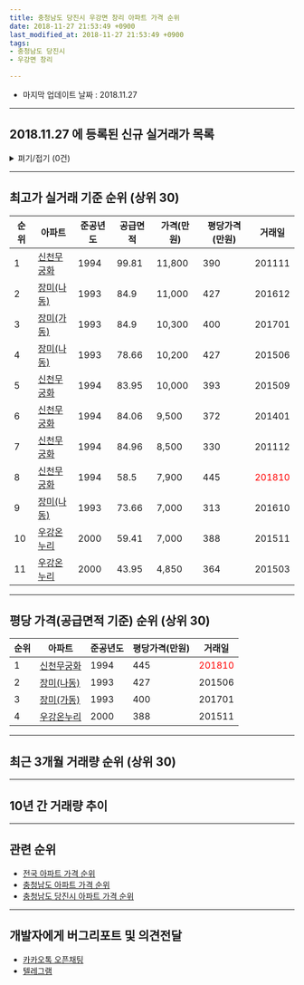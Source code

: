 ```yaml
---
title: 충청남도 당진시 우강면 창리 아파트 가격 순위
date: 2018-11-27 21:53:49 +0900
last_modified_at: 2018-11-27 21:53:49 +0900
tags:
- 충청남도 당진시
- 우강면 창리

---
```


* 마지막 업데이트 날짜 : 2018.11.27

---

## 2018.11.27 에 등록된 신규 실거래가 목록

<details>
<summary>펴기/접기 (0건)</summary>
<div markdown="1">

|아파트|준공년도|공급면적|가격(만원)|평당가격(만원)|거래일|
|---|---|---|---|---|---|
|없음||||||


</div>
</details>

---

## 최고가 실거래 기준 순위 (상위 30)


|순위|아파트|준공년도|공급면적|가격(만원)|평당가격(만원)|거래일|
|---|---|---|---|---|---|---|
|1|[신천무궁화](https://search.naver.com/search.naver?query=%EC%B6%A9%EC%B2%AD%EB%82%A8%EB%8F%84+%EB%8B%B9%EC%A7%84%EC%8B%9C+%EC%9A%B0%EA%B0%95%EB%A9%B4+%EC%B0%BD%EB%A6%AC+%EC%8B%A0%EC%B2%9C%EB%AC%B4%EA%B6%81%ED%99%94)|1994|99.81|11,800|390|201111|
|2|[장미(나동)](https://search.naver.com/search.naver?query=%EC%B6%A9%EC%B2%AD%EB%82%A8%EB%8F%84+%EB%8B%B9%EC%A7%84%EC%8B%9C+%EC%9A%B0%EA%B0%95%EB%A9%B4+%EC%B0%BD%EB%A6%AC+%EC%9E%A5%EB%AF%B8%28%EB%82%98%EB%8F%99%29)|1993|84.9|11,000|427|201612|
|3|[장미(가동)](https://search.naver.com/search.naver?query=%EC%B6%A9%EC%B2%AD%EB%82%A8%EB%8F%84+%EB%8B%B9%EC%A7%84%EC%8B%9C+%EC%9A%B0%EA%B0%95%EB%A9%B4+%EC%B0%BD%EB%A6%AC+%EC%9E%A5%EB%AF%B8%28%EA%B0%80%EB%8F%99%29)|1993|84.9|10,300|400|201701|
|4|[장미(나동)](https://search.naver.com/search.naver?query=%EC%B6%A9%EC%B2%AD%EB%82%A8%EB%8F%84+%EB%8B%B9%EC%A7%84%EC%8B%9C+%EC%9A%B0%EA%B0%95%EB%A9%B4+%EC%B0%BD%EB%A6%AC+%EC%9E%A5%EB%AF%B8%28%EB%82%98%EB%8F%99%29)|1993|78.66|10,200|427|201506|
|5|[신천무궁화](https://search.naver.com/search.naver?query=%EC%B6%A9%EC%B2%AD%EB%82%A8%EB%8F%84+%EB%8B%B9%EC%A7%84%EC%8B%9C+%EC%9A%B0%EA%B0%95%EB%A9%B4+%EC%B0%BD%EB%A6%AC+%EC%8B%A0%EC%B2%9C%EB%AC%B4%EA%B6%81%ED%99%94)|1994|83.95|10,000|393|201509|
|6|[신천무궁화](https://search.naver.com/search.naver?query=%EC%B6%A9%EC%B2%AD%EB%82%A8%EB%8F%84+%EB%8B%B9%EC%A7%84%EC%8B%9C+%EC%9A%B0%EA%B0%95%EB%A9%B4+%EC%B0%BD%EB%A6%AC+%EC%8B%A0%EC%B2%9C%EB%AC%B4%EA%B6%81%ED%99%94)|1994|84.06|9,500|372|201401|
|7|[신천무궁화](https://search.naver.com/search.naver?query=%EC%B6%A9%EC%B2%AD%EB%82%A8%EB%8F%84+%EB%8B%B9%EC%A7%84%EC%8B%9C+%EC%9A%B0%EA%B0%95%EB%A9%B4+%EC%B0%BD%EB%A6%AC+%EC%8B%A0%EC%B2%9C%EB%AC%B4%EA%B6%81%ED%99%94)|1994|84.96|8,500|330|201112|
|8|[신천무궁화](https://search.naver.com/search.naver?query=%EC%B6%A9%EC%B2%AD%EB%82%A8%EB%8F%84+%EB%8B%B9%EC%A7%84%EC%8B%9C+%EC%9A%B0%EA%B0%95%EB%A9%B4+%EC%B0%BD%EB%A6%AC+%EC%8B%A0%EC%B2%9C%EB%AC%B4%EA%B6%81%ED%99%94)|1994|58.5|7,900|445|<span style="color:red">201810</span>|
|9|[장미(나동)](https://search.naver.com/search.naver?query=%EC%B6%A9%EC%B2%AD%EB%82%A8%EB%8F%84+%EB%8B%B9%EC%A7%84%EC%8B%9C+%EC%9A%B0%EA%B0%95%EB%A9%B4+%EC%B0%BD%EB%A6%AC+%EC%9E%A5%EB%AF%B8%28%EB%82%98%EB%8F%99%29)|1993|73.66|7,000|313|201610|
|10|[우강온누리](https://search.naver.com/search.naver?query=%EC%B6%A9%EC%B2%AD%EB%82%A8%EB%8F%84+%EB%8B%B9%EC%A7%84%EC%8B%9C+%EC%9A%B0%EA%B0%95%EB%A9%B4+%EC%B0%BD%EB%A6%AC+%EC%9A%B0%EA%B0%95%EC%98%A8%EB%88%84%EB%A6%AC)|2000|59.41|7,000|388|201511|
|11|[우강온누리](https://search.naver.com/search.naver?query=%EC%B6%A9%EC%B2%AD%EB%82%A8%EB%8F%84+%EB%8B%B9%EC%A7%84%EC%8B%9C+%EC%9A%B0%EA%B0%95%EB%A9%B4+%EC%B0%BD%EB%A6%AC+%EC%9A%B0%EA%B0%95%EC%98%A8%EB%88%84%EB%A6%AC)|2000|43.95|4,850|364|201503|


---

## 평당 가격(공급면적 기준) 순위 (상위 30)


|순위|아파트|준공년도|평당가격(만원)|거래일|
|---|---|---|---|---|
|1|[신천무궁화](https://search.naver.com/search.naver?query=%EC%B6%A9%EC%B2%AD%EB%82%A8%EB%8F%84+%EB%8B%B9%EC%A7%84%EC%8B%9C+%EC%9A%B0%EA%B0%95%EB%A9%B4+%EC%B0%BD%EB%A6%AC+%EC%8B%A0%EC%B2%9C%EB%AC%B4%EA%B6%81%ED%99%94)|1994|445|<span style="color:red">201810</span>|
|2|[장미(나동)](https://search.naver.com/search.naver?query=%EC%B6%A9%EC%B2%AD%EB%82%A8%EB%8F%84+%EB%8B%B9%EC%A7%84%EC%8B%9C+%EC%9A%B0%EA%B0%95%EB%A9%B4+%EC%B0%BD%EB%A6%AC+%EC%9E%A5%EB%AF%B8%28%EB%82%98%EB%8F%99%29)|1993|427|201506|
|3|[장미(가동)](https://search.naver.com/search.naver?query=%EC%B6%A9%EC%B2%AD%EB%82%A8%EB%8F%84+%EB%8B%B9%EC%A7%84%EC%8B%9C+%EC%9A%B0%EA%B0%95%EB%A9%B4+%EC%B0%BD%EB%A6%AC+%EC%9E%A5%EB%AF%B8%28%EA%B0%80%EB%8F%99%29)|1993|400|201701|
|4|[우강온누리](https://search.naver.com/search.naver?query=%EC%B6%A9%EC%B2%AD%EB%82%A8%EB%8F%84+%EB%8B%B9%EC%A7%84%EC%8B%9C+%EC%9A%B0%EA%B0%95%EB%A9%B4+%EC%B0%BD%EB%A6%AC+%EC%9A%B0%EA%B0%95%EC%98%A8%EB%88%84%EB%A6%AC)|2000|388|201511|


---

## 최근 3개월 거래량 순위 (상위 30)


<div style="width:100%;">
    <canvas id="deal_count_ranking" height="39"></canvas>
</div>


<script>
new Chart(document.getElementById("deal_count_ranking"), {
    type: 'horizontalBar',
    data: {
        labels: ['신천무궁화', '장미(나동)', '우강온누리'],
        datasets: [{
            label: '실거래 수',
            data: [3, 1, 1],
            borderColor: "rgba(255, 0, 128, 1)",
            backgroundColor: "rgba(255, 0, 128, 0.5)",
            fill: false,
        }]
    },
    options: {
        responsive: true,
        title: {
            display: true,
            text: '최근 3개월 거래량 순위'
        },
        tooltips: {
            mode: 'index',
            intersect: false,
            callbacks: {
                title: function(tooltipItems, data) {
                    return "실거래 수:";
                },
                label: function(tooltipItem, data) {
                    return data.labels[tooltipItem.index] + ": " + tooltipItem.xLabel;
                }
            }
        },
        hover: {
            mode: 'nearest',
            intersect: true
        },
        scales: {
            xAxes: [{
                display: true,
                scaleLabel: {
                    display: true,
                    labelString: '실거래 수'
                },
                ticks: {
                    suggestedMin: 0,
                }
            }],
            yAxes: [{
                display: true,
                ticks: {
                    autoSkip: false,
                    callback: function(value, index, values) {
                        if (value.length > 10)
                            return value.substr(0, 8) + "...";
                        else
                            return value;
                    }
                },
                scaleLabel: {
                    display: false,
                }
            }]
        }
    }
});

</script>


---

## 10년 간 거래량 추이


<div style="width:100%;">
    <canvas id="deal_progress" height="300"></canvas>
</div>

<script>
new Chart(document.getElementById("deal_progress"), {
    type: 'line',
    data: {
        labels: ['200811','200812','200901','200902','200903','200904','200905','200906','200907','200908','200909','200910','200911','200912','201001','201002','201003','201004','201005','201006','201007','201008','201009','201010','201011','201012','201101','201102','201103','201104','201105','201106','201107','201108','201109','201110','201111','201112','201201','201202','201203','201204','201205','201206','201207','201208','201209','201210','201211','201212','201301','201302','201303','201304','201305','201306','201307','201308','201309','201310','201311','201312','201401','201402','201403','201404','201405','201406','201407','201408','201409','201410','201411','201412','201501','201502','201503','201504','201505','201506','201507','201508','201509','201510','201511','201512','201601','201602','201603','201604','201605','201606','201607','201608','201609','201610','201611','201612','201701','201702','201703','201704','201705','201706','201707','201708','201709','201710','201711','201712','201801','201802','201803','201804','201805','201806','201807','201808','201809','201810','201811'],
        datasets: [{
            label: '실거래 수',
            pointRadius: 1,
            data: [1, 0, 1, 0, 2, 1, 0, 2, 3, 0, 1, 1, 1, 0, 2, 3, 1, 1, 1, 1, 1, 0, 0, 0, 0, 1, 0, 0, 0, 0, 0, 0, 0, 1, 2, 1, 1, 2, 0, 0, 0, 1, 3, 1, 0, 1, 0, 2, 2, 1, 0, 3, 1, 2, 1, 0, 1, 0, 0, 0, 0, 4, 1, 1, 1, 2, 3, 2, 0, 1, 1, 3, 1, 2, 2, 1, 3, 0, 0, 4, 2, 0, 4, 1, 1, 4, 0, 2, 1, 2, 2, 3, 2, 2, 2, 3, 0, 4, 2, 0, 2, 0, 3, 0, 1, 1, 2, 3, 0, 0, 0, 2, 1, 1, 0, 1, 2, 0, 1, 4, 0],
            borderColor: "rgba(255, 201, 14, 1)",
            backgroundColor: "rgba(255, 201, 14, 0.5)",
            fill: true,
        }]
    },
    options: {
        responsive: true,
        title: {
            display: true,
            text: '10년간 거래량 추이'
        },
        tooltips: {
            mode: 'index',
            intersect: false,
        },
        hover: {
            mode: 'nearest',
            intersect: true
        },
        scales: {
            xAxes: [{
                display: true,
                scaleLabel: {
                    display: true,
                    labelString: '년/월'
                }
            }],
            yAxes: [{
                display: true,
                ticks: {
                    suggestedMin: 0,
                },
                scaleLabel: {
                    display: true,
                    labelString: '실거래 수'
                }
            }]
        }
    }
});

</script>


---

## 관련 순위

- [전국 아파트 가격 순위](https://inasie.github.io/apt-ranking/전국)
- [충청남도 아파트 가격 순위](https://inasie.github.io/apt-ranking/충청남도)
- [충청남도 당진시 아파트 가격 순위](https://inasie.github.io/apt-ranking/충청남도-당진시)


---

## 개발자에게 버그리포트 및 의견전달

- [카카오톡 오픈채팅](https://open.kakao.com/o/gLJUAP4)
- [텔레그램](https://t.me/inasie)

